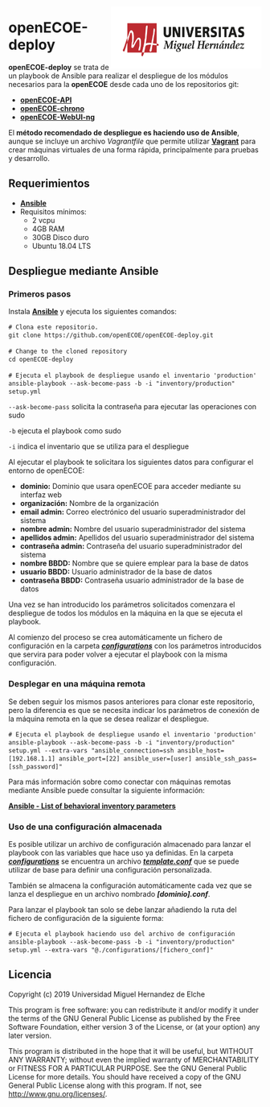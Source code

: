 <img src="/doc/logoUMH.jpg" align="right" width="300" ></a>
# openECOE-deploy
**openECOE-deploy** se trata de un playbook de Ansible para realizar el despliegue de los módulos necesarios para la **openECOE** desde cada uno de los repositorios git:
-   [**openECOE-API**](https://github.com/openECOE/openECOE-API)
-   [**openECOE-chrono**](https://github.com/openECOE/openECOE-chrono)
-   [**openECOE-WebUI-ng**](https://github.com/openECOE/openECOE-WebUI-ng)

El **método recomendado de despliegue es haciendo uso de Ansible**, aunque se incluye un archivo _Vagrantfile_ que permite utilizar
[**Vagrant**](https://www.vagrantup.com/) para crear máquinas virtuales de una forma rápida, principalmente para pruebas y desarrollo.

## Requerimientos
- [**Ansible**](https://docs.ansible.com/)
- Requisitos mínimos:
	- 2 vcpu  
	- 4GB RAM
	- 30GB Disco duro
	- Ubuntu 18.04 LTS

## Despliegue mediante Ansible
### Primeros pasos
Instala [**Ansible**](https://docs.ansible.com/ansible/latest/installation_guide/intro_installation.html) y ejecuta los siguientes comandos:

    # Clona este repositorio.
    git clone https://github.com/openECOE/openECOE-deploy.git
    
    # Change to the cloned repository
    cd openECOE-deploy
    
    # Ejecuta el playbook de despliegue usando el inventario 'production'
    ansible-playbook --ask-become-pass -b -i "inventory/production" setup.yml

`--ask-become-pass` solicita la contraseña para ejecutar las operaciones con sudo

`-b` ejecuta el playbook como sudo

`-i` indica el inventario que se utiliza para el despliegue


Al ejecutar el playbook te solicitara los siguientes datos para configurar el entorno de openECOE:
- **dominio:** Dominio que usara openECOE para acceder mediante su interfaz web
- **organización:** Nombre de la organización
- **email admin:** Correo electrónico del usuario superadministrador del sistema
- **nombre admin:** Nombre del usuario superadministrador del sistema
- **apellidos admin:** Apellidos del usuario superadministrador del sistema
- **contraseña admin:** Contraseña del usuario superadministrador del sistema
- **nombre BBDD:** Nombre que se quiere emplear para la base de datos
- **usuario BBDD:** Usuario administrador de la base de datos
- **contraseña BBDD:** Contraseña usuario administrador de la base de datos

Una vez se han introducido los parámetros solicitados comenzara el despliegue de todos los módulos en la máquina en la 
que se ejecuta el playbook.

Al comienzo del proceso se crea automáticamente un fichero de configuración en la carpeta [**_configurations_**](/ansible/configurations/) con los parámetros introducidos que servira 
para poder volver a ejecutar el playbook con la misma configuración.

### Desplegar en una máquina remota
Se deben seguir los mismos pasos anteriores para clonar este repositorio, pero la diferencia es que se necesita indicar 
los parámetros de conexión de la máquina remota en la que se desea realizar el despliegue.

    # Ejecuta el playbook de despliegue usando el inventario 'production'
    ansible-playbook --ask-become-pass -b -i "inventory/production" setup.yml --extra-vars "ansible_connection=ssh ansible_host=[192.168.1.1] ansible_port=[22] ansible_user=[user] ansible_ssh_pass=[ssh_password]"
    
Para más información sobre como conectar con máquinas remotas mediante Ansible puede consultar la siguiente información:

[**Ansible - List of behavioral inventory parameters**][https://docs.ansible.com/ansible/2.3/intro_inventory.html#list-of-behavioral-inventory-parameters]
 
### Uso de una configuración almacenada

Es posible utilizar un archivo de configuración almacenado para lanzar el playbook con las variables que hace uso ya definidas.
En la carpeta [**_configurations_**](/ansible/configurations/) se encuentra un archivo [**_template.conf_**](/ansible/configurations/template.conf) que se puede utilizar de base
para definir una configuración personalizada.

También se almacena la configuración automáticamente cada vez que se lanza el despliegue en un archivo nombrado **_[dominio].conf_**.

Para lanzar el playbook tan solo se debe lanzar añadiendo la ruta del fichero de configuración de la siguiente forma:

    # Ejecuta el playbook haciendo uso del archivo de configuración
    ansible-playbook --ask-become-pass -b -i "inventory/production" setup.yml --extra-vars "@./configurations/[fichero_conf]"

## Licencia
Copyright (c) 2019 Universidad Miguel Hernandez de Elche

This program is free software: you can redistribute it and/or modify it under the terms of the GNU General Public License as published by the Free Software Foundation, either version 3 of the License, or (at your option) any later version.

This program is distributed in the hope that it will be useful, but WITHOUT ANY WARRANTY; without even the implied warranty of MERCHANTABILITY or FITNESS FOR A PARTICULAR PURPOSE. See the GNU General Public License for more details. You should have received a copy of the GNU General Public License along with this program. If not, see <http://www.gnu.org/licenses/>.


[https://docs.ansible.com/ansible/2.3/intro_inventory.html#list-of-behavioral-inventory-parameters]: https://docs.ansible.com/ansible/2.3/intro_inventory.html#list-of-behavioral-inventory-parameters